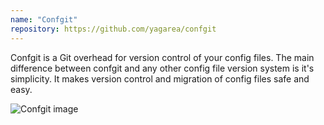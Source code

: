 ```yaml
---
name: "Confgit"
repository: https://github.com/yagarea/confgit
---
```


Confgit is a Git overhead for version control of your config files. The main difference between confgit and any other config file version system is it's simplicity. It makes version control and migration of config files safe and easy.

![Confgit image](https://blackblog.cz/assets/img/projects/confgit.jpg)
